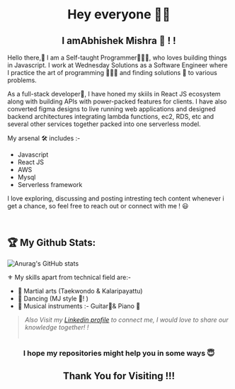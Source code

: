 <h1 align="center"> Hey everyone 🙋‍♂️</h1>

<h2 align="center">I amAbhishek Mishra 🎩 ! ! 
</h2>

Hello there,👋 
I am a Self-taught Programmer👨🏻‍💻, who loves building things in Javascript. 
I work at Wednesday Solutions as a Software Engineer where I practice the art of programming 👨🏻‍💻 and finding solutions 🔧 to various problems.

As a full-stack developer🚀, I have honed my skiils in React JS ecosystem along with building APIs with power-packed features for clients. I have also converted figma designs to live running web applications and designed backend architectures integrating lambda functions, ec2, RDS, etc and several other services together packed into one serverless model. 

My arsenal 🛠️ includes :- 
- Javascript
- React JS
- AWS 
- Mysql 
- Serverless framework

I love exploring, discussing and posting intresting tech content whenever i get a chance, so feel free to reach out or connect with me ! 😃




<br>

## :trophy: My Github Stats:
![Anurag's GitHub stats](https://github-readme-stats.vercel.app/api?username=abhimishra01&theme=dark&show_icons=true)
<div>





 ⚜ My skills apart from technical field are:-
- 📌 Martial arts (Taekwondo & Kalaripayattu) 
- 📌 Dancing (MJ style 🎩! ) 
- 📌 Musical instruments :- Guitar🎸& Piano 🎹 


> *Also Visit my [Linkedin profile](https://www.linkedin.com/in/abhimishra321/) to connect me, I would love to share our knowledge together! !*
<br><br>
<h3 align="center">I hope my repositories might help you in some ways 😇<h3>

<h2 align="center"> Thank You for Visiting !!! </h2>
